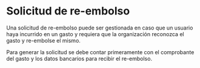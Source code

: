# Solicitud de re-embolso

Una solicitud de re-embolso puede ser gestionada en caso que un usuario haya incurrido en un gasto y requiera que la organización reconozca el gasto y re-embolse el mismo.

Para generar la solicitud se debe contar primeramente con el comprobante del gasto y los datos bancarios para recibir el re-embolso.
